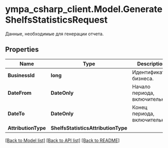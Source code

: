 # ympa_csharp_client.Model.GenerateShelfsStatisticsRequest
Данные, необходимые для генерации отчета. 

## Properties

Name | Type | Description | Notes
------------ | ------------- | ------------- | -------------
**BusinessId** | **long** | Идентификатор бизнеса. | 
**DateFrom** | **DateOnly** | Начало периода, включительно. | 
**DateTo** | **DateOnly** | Конец периода, включительно. | 
**AttributionType** | **ShelfsStatisticsAttributionType** |  | 

[[Back to Model list]](../README.md#documentation-for-models) [[Back to API list]](../README.md#documentation-for-api-endpoints) [[Back to README]](../README.md)

